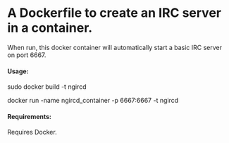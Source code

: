 A Dockerfile to create an IRC server in a container.
=====================================================================

When run, this docker container will automatically start a basic IRC server on port 6667.

#### Usage: ####
sudo docker build -t ngircd

docker run -name ngircd_container -p 6667:6667 -t ngircd

#### Requirements: ####
Requires Docker.
